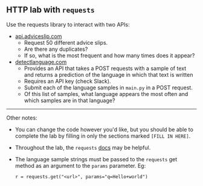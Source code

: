 ## HTTP lab with `requests`

Use the requests library to interact with two APIs:    
* [api.adviceslip.com](https://api.adviceslip.com/)
  * Request 50 different advice slips.
  * Are there any duplicates? 
  * If so, what is the most frequent and how many times does it appear?    
* [detectlanguage.com](https://detectlanguage.com/documentation)
  * Provides an API that takes a POST requests with a sample of text 
    and returns a prediction of the language in which that text is written
  * Requires an API key (check Slack).
  * Submit each of the language samples in `main.py` in a POST request.
  * Of this list of samples, what language appears the most often 
    and which samples are in that language?    

<hr>
Other notes:    

* You can change the code however you'd like, but you should be able to complete the lab by filling in only the sections marked `[FILL IN HERE]`. 
* Throughout the lab, the `requests` [docs](http://docs.python-requests.org/en/master/) may be helpful.
* The language sample strings must be passed to the `requests` get method as an argument to the `params` parameter. Eg:    

   ```r = requests.get("<url>", params="q=Hello+world")```
